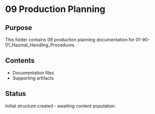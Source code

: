 # 09 Production Planning

## Purpose
This folder contains 09 production planning documentation for 01-90-01_Hazmat_Handling_Procedures.

## Contents
- Documentation files
- Supporting artifacts

## Status
Initial structure created - awaiting content population.
